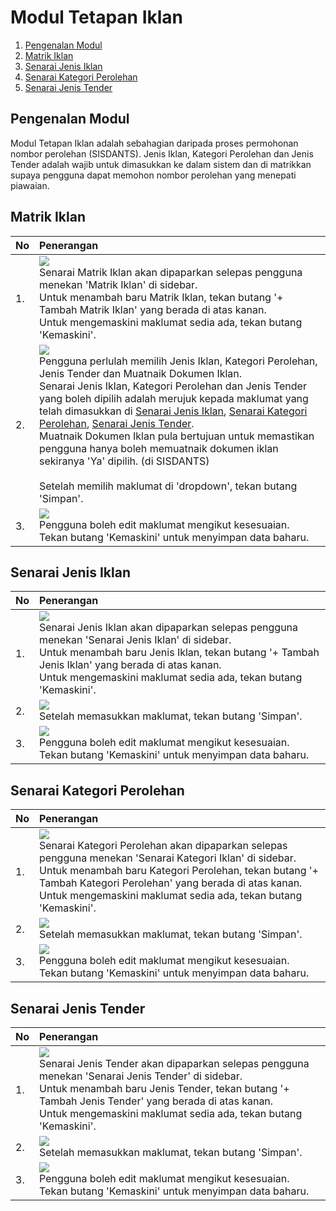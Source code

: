 # Modul Tetapan Iklan

1. [Pengenalan Modul](#pengenalan-modul)
2. [Matrik Iklan](#matrik-iklan)
3. [Senarai Jenis Iklan](#senarai-jenis-iklan)
4. [Senarai Kategori Perolehan](#senarai-kategori-perolehan)
5. [Senarai Jenis Tender](#senarai-jenis-tender)

## Pengenalan Modul

Modul Tetapan Iklan adalah sebahagian daripada proses permohonan nombor perolehan (SISDANTS).   Jenis Iklan, Kategori Perolehan dan Jenis Tender adalah wajib untuk dimasukkan ke dalam sistem dan di matrikkan supaya pengguna dapat memohon nombor perolehan yang menepati piawaian.

## Matrik Iklan

| No   | Penerangan                                                   |
| :--- | :----------------------------------------------------------- |
| 1.   | ![](1-matrik-iklan/1-senarai.png)<br />Senarai Matrik Iklan akan dipaparkan selepas pengguna menekan 'Matrik Iklan' di sidebar.<br />Untuk menambah baru Matrik Iklan, tekan butang '+ Tambah Matrik Iklan' yang berada di atas kanan.<br />Untuk mengemaskini maklumat sedia ada, tekan butang 'Kemaskini'. |
| 2.   | ![](1-matrik-iklan/2-tambah.png)<br />Pengguna perlulah memilih Jenis Iklan, Kategori Perolehan, Jenis Tender dan Muatnaik Dokumen Iklan. <br />Senarai Jenis Iklan, Kategori Perolehan dan Jenis Tender yang boleh dipilih adalah merujuk kepada maklumat yang telah dimasukkan di [Senarai Jenis Iklan](#senarai-jenis-iklan), [Senarai Kategori Perolehan](#senarai-kategori-perolehan), [Senarai Jenis Tender](#senarai-jenis-tender).<br />Muatnaik Dokumen Iklan pula bertujuan untuk memastikan pengguna hanya boleh memuatnaik dokumen iklan sekiranya 'Ya' dipilih. (di SISDANTS)<br /><br />Setelah memilih maklumat di 'dropdown', tekan butang 'Simpan'. |
| 3.   | ![](1-matrik-iklan/3-edit.png)<br />Pengguna boleh edit maklumat mengikut kesesuaian. <br />Tekan butang 'Kemaskini' untuk menyimpan data baharu. |

## Senarai Jenis Iklan

| No   | Penerangan                                                   |
| :--- | :----------------------------------------------------------- |
| 1.   | ![](2-jenis-iklan/1-senarai.png)<br />Senarai Jenis Iklan akan dipaparkan selepas pengguna menekan 'Senarai Jenis Iklan' di sidebar.<br />Untuk menambah baru Jenis Iklan, tekan butang '+ Tambah Jenis Iklan' yang berada di atas kanan.<br />Untuk mengemaskini maklumat sedia ada, tekan butang 'Kemaskini'. |
| 2.   | ![](2-jenis-iklan/2-tambah.png)<br />Setelah memasukkan maklumat, tekan butang 'Simpan'. |
| 3.   | ![](2-jenis-iklan/3-edit.png)<br />Pengguna boleh edit maklumat mengikut kesesuaian. <br />Tekan butang 'Kemaskini' untuk menyimpan data baharu. |

## Senarai Kategori Perolehan

| No   | Penerangan                                                   |
| :--- | :----------------------------------------------------------- |
| 1.   | ![](3-kategori-perolehan/1-senarai.png)<br />Senarai Kategori Perolehan akan dipaparkan selepas pengguna menekan 'Senarai Kategori Iklan' di sidebar.<br />Untuk menambah baru Kategori Perolehan, tekan butang '+ Tambah Kategori Perolehan' yang berada di atas kanan.<br />Untuk mengemaskini maklumat sedia ada, tekan butang 'Kemaskini'. |
| 2.   | ![](2-jenis-iklan/2-tambah.png)<br />Setelah memasukkan maklumat, tekan butang 'Simpan'. |
| 3.   | ![](3-kategori-perolehan/3-edit.png)<br />Pengguna boleh edit maklumat mengikut kesesuaian. <br />Tekan butang 'Kemaskini' untuk menyimpan data baharu. |

## Senarai Jenis Tender

| No   | Penerangan                                                   |
| :--- | :----------------------------------------------------------- |
| 1.   | ![](4-jenis-tender/1-senarai.png)<br />Senarai Jenis Tender akan dipaparkan selepas pengguna menekan 'Senarai Jenis Tender' di sidebar.<br />Untuk menambah baru Jenis Tender, tekan butang '+ Tambah Jenis Tender' yang berada di atas kanan.<br />Untuk mengemaskini maklumat sedia ada, tekan butang 'Kemaskini'. |
| 2.   | ![](4-jenis-tender/2-tambah.png)<br />Setelah memasukkan maklumat, tekan butang 'Simpan'. |
| 3.   | ![](4-jenis-tender/3-edit.png)<br />Pengguna boleh edit maklumat mengikut kesesuaian. <br />Tekan butang 'Kemaskini' untuk menyimpan data baharu. |
